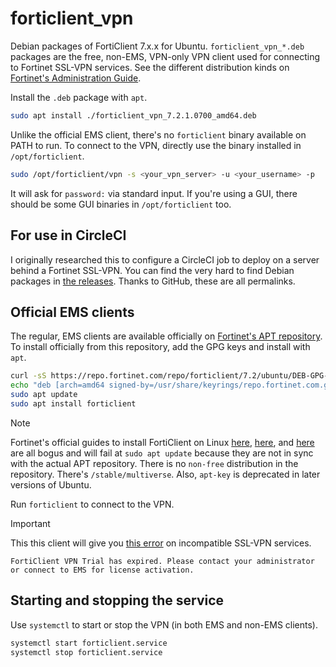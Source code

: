 # forticlient_vpn

Debian packages of FortiClient 7.x.x for Ubuntu. `forticlient_vpn_*.deb` packages are the free, non-EMS, VPN-only VPN client used for connecting to Fortinet SSL-VPN services. See the different distribution kinds on [Fortinet's Administration Guide](https://docs.fortinet.com/document/forticlient/7.2.2/administration-guide/666761/linux).

Install the `.deb` package with `apt`.

```sh
sudo apt install ./forticlient_vpn_7.2.1.0700_amd64.deb
```

Unlike the official EMS client, there's no `forticlient` binary available on PATH to run. To connect to the VPN, directly use the binary installed in `/opt/forticlient`.

```sh
sudo /opt/forticlient/vpn -s <your_vpn_server> -u <your_username> -p
```

It will ask for `password:` via standard input. If you're using a GUI, there should be some GUI binaries in `/opt/forticlient` too.

## For use in CircleCI

I originally researched this to configure a CircleCI job to deploy on a server behind a Fortinet SSL-VPN. You can find the very hard to find Debian packages in [the releases](https://github.com/purfectliterature/forticlient_vpn/releases). Thanks to GitHub, these are all permalinks.

## Official EMS clients

The regular, EMS clients are available officially on [Fortinet's APT repository](https://repo.fortinet.com/repo/forticlient/7.2/ubuntu/pool/multiverse/forticlient/). To install officially from this repository, add the GPG keys and install with `apt`.

```sh
curl -sS https://repo.fortinet.com/repo/forticlient/7.2/ubuntu/DEB-GPG-KEY | gpg --dearmor | sudo tee /usr/share/keyrings/repo.fortinet.com.gpg
echo "deb [arch=amd64 signed-by=/usr/share/keyrings/repo.fortinet.com.gpg] https://repo.fortinet.com/repo/forticlient/7.2/ubuntu/ /stable multiverse" | sudo tee /etc/apt/sources.list.d/repo.fortinet.com.list
sudo apt update
sudo apt install forticlient
```

>[!NOTE]
>Fortinet's official guides to install FortiClient on Linux [here](https://www.fortinet.com/support/product-downloads/linux), [here](https://docs.fortinet.com/document/forticlient/7.2.2/linux-release-notes/213138/install-forticlient-linux-from-repo-fortinet-com), and [here](https://repo.fortinet.com/) are all bogus and will fail at `sudo apt update` because they are not in sync with the actual APT repository. There is no `non-free` distribution in the repository. There's `/stable/multiverse`. Also, `apt-key` is deprecated in later versions of Ubuntu.

Run `forticlient` to connect to the VPN.

>[!IMPORTANT]
>This this client will give you [this error](https://www.reddit.com/r/fortinet/comments/16rslds/fortinet_sslvpn_is_unavailable_forticlient_vpn/) on incompatible SSL-VPN services.
>```
>FortiClient VPN Trial has expired. Please contact your administrator or connect to EMS for license activation.
>```

## Starting and stopping the service

Use `systemctl` to start or stop the VPN (in both EMS and non-EMS clients).

```sh
systemctl start forticlient.service
systemctl stop forticlient.service
```
